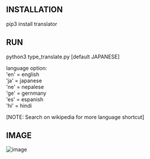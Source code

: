 ## INSTALLATION

pip3 install translator


## RUN

python3 type_translate.py [default JAPANESE]<br>


language option:<br>
'en' = english<br>
'ja' = japanese<br>
'ne' = nepalese<br>
'ge' = gernmany<br>
'es' = espanish<br>
'hi' = hindi<br>

[NOTE: Search on wikipedia for more language shortcut]<br>


## IMAGE

![image](https://user-images.githubusercontent.com/23361796/83188880-13ced880-a150-11ea-8947-9f73501aa1d2.png)
